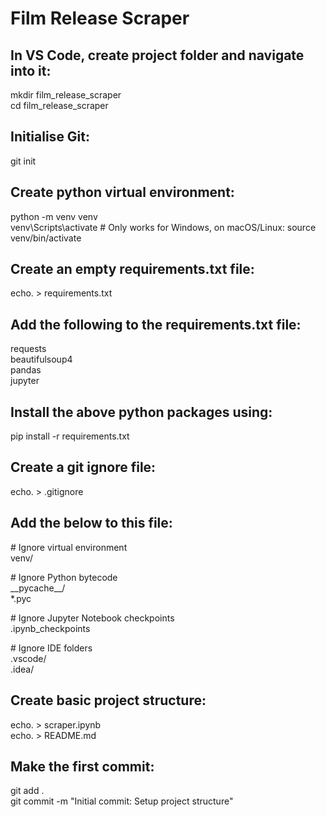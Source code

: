 # Film Release Scraper

## In VS Code, create project folder and navigate into it:  
mkdir film_release_scraper  
cd film_release_scraper  
  
## Initialise Git:  
git init  
  
## Create python virtual environment:  
python -m venv venv  
venv\Scripts\activate  # Only works for Windows, on macOS/Linux: source venv/bin/activate  
  
## Create an empty requirements.txt file:  
echo. > requirements.txt  
  
## Add the following to the requirements.txt file:  
requests  
beautifulsoup4  
pandas  
jupyter  
  
## Install the above python packages using:  
pip install -r requirements.txt  
  
## Create a git ignore file:  
echo.  > .gitignore  
  
## Add the below to this file:  
\# Ignore virtual environment  
venv/  
  
\# Ignore Python bytecode  
\_\_pycache__/  
*.pyc  
  
\# Ignore Jupyter Notebook checkpoints  
.ipynb_checkpoints  
  
\# Ignore IDE folders  
.vscode/  
.idea/  
  
## Create basic project structure:  
echo. > scraper.ipynb  
echo. > README.md  
  
## Make the first commit:  
git add .  
git commit -m "Initial commit: Setup project structure"  